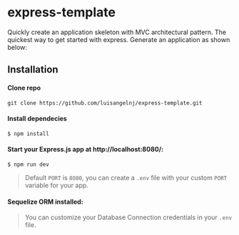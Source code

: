 # express-template
Quickly create an application skeleton with MVC architectural pattern.
The quickest way to get started with express. Generate an application as shown below:

## Installation

#### Clone repo
```
git clone https://github.com/luisangelnj/express-template.git
```

#### Install dependecies
```
$ npm install
```

#### Start your Express.js app at http://localhost:8080/:
```
$ npm run dev
```
> Default `PORT` is `8080`, you can create a `.env` file with your custom `PORT` variable for your app.

#### Sequelize ORM installed:
> You can customize your Database Connection credentials in your `.env` file.
